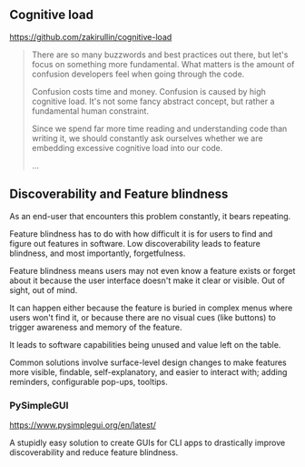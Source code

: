 ## Cognitive load
https://github.com/zakirullin/cognitive-load

>There are so many buzzwords and best practices out there, but let's focus on something more fundamental. What matters is the amount of confusion developers feel when going through the code.
>
>Confusion costs time and money. Confusion is caused by high cognitive load. It's not some fancy abstract concept, but rather a fundamental human constraint.
>
>Since we spend far more time reading and understanding code than writing it, we should constantly ask ourselves whether we are embedding excessive cognitive load into our code.
>
>...


## Discoverability and Feature blindness

As an end-user that encounters this problem constantly, it bears repeating. 

Feature blindness has to do with how difficult it is for users to find and figure out features in software. Low discoverability leads to feature blindness, and most importantly, forgetfulness. 

Feature blindness means users may not even know a feature exists or forget about it because the user interface doesn't make it clear or visible. Out of sight, out of mind.

It can happen either because the feature is buried in complex menus where users won't find it, or because there are no visual cues (like buttons) to trigger awareness and memory of the feature.

It leads to software capabilities being unused and value left on the table. 

Common solutions involve surface-level design changes to make features more visible, findable, self-explanatory, and easier to interact with; adding reminders, configurable pop-ups, tooltips.

### PySimpleGUI
https://www.pysimplegui.org/en/latest/

A stupidly easy solution to create GUIs for CLI apps to drastically improve discoverability and reduce feature blindness.

